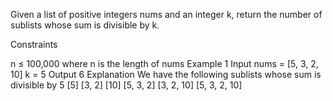 Given a list of positive integers nums and an integer k, return the number of sublists whose sum is divisible by k.

Constraints

n ≤ 100,000 where n is the length of nums
Example 1
Input
nums = [5, 3, 2, 10]
k = 5
Output
6
Explanation
We have the following sublists whose sum is divisible by 5
[5]
[3, 2]
[10]
[5, 3, 2]
[3, 2, 10]
[5, 3, 2, 10]
